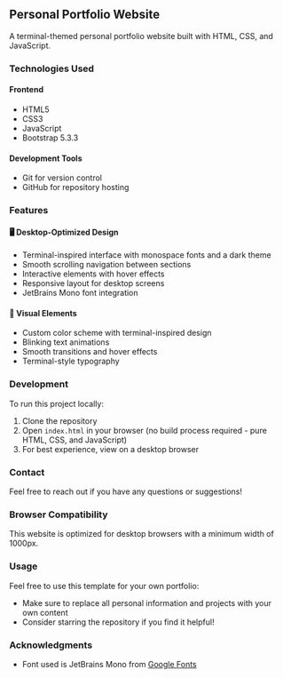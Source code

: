 ## Personal Portfolio Website

A terminal-themed personal portfolio website built with HTML, CSS, and JavaScript.

### Technologies Used

#### Frontend
- HTML5
- CSS3
- JavaScript
- Bootstrap 5.3.3

#### Development Tools
- Git for version control
- GitHub for repository hosting

### Features

#### 🖥️ Desktop-Optimized Design
- Terminal-inspired interface with monospace fonts and a dark theme
- Smooth scrolling navigation between sections
- Interactive elements with hover effects
- Responsive layout for desktop screens
- JetBrains Mono font integration

#### 🎨 Visual Elements
- Custom color scheme with terminal-inspired design
- Blinking text animations
- Smooth transitions and hover effects
- Terminal-style typography

### Development
To run this project locally:
1. Clone the repository
2. Open `index.html` in your browser (no build process required - pure HTML, CSS, and JavaScript)
3. For best experience, view on a desktop browser

### Contact
Feel free to reach out if you have any questions or suggestions!

### Browser Compatibility
This website is optimized for desktop browsers with a minimum width of 1000px.

### Usage
Feel free to use this template for your own portfolio:
- Make sure to replace all personal information and projects with your own content
- Consider starring the repository if you find it helpful!

### Acknowledgments
- Font used is JetBrains Mono from [Google Fonts](https://fonts.google.com)
